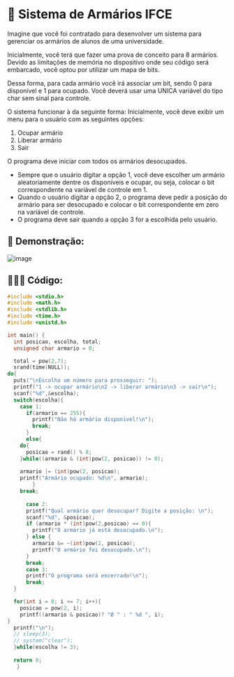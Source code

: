 # 🧮 Sistema de Armários IFCE
Imagine que você foi contratado para desenvolver um sistema para gerenciar os armários de alunos de uma universidade. 

Inicialmente, você terá que fazer uma prova de conceito para 8 armários. Devido as limitações de memória no dispositivo onde seu código será embarcado, você optou por utilizar um mapa de bits. 

Dessa forma, para cada armário você irá associar um bit, sendo 0 para disponível e 1 para ocupado. 
Você deverá usar uma UNICA variável do tipo char sem sinal para controle. 

O sistema funcionar ́a da seguinte forma: Inicialmente, você deve exibir um menu para o usuário com
as seguintes opções:
1. Ocupar armário
2. Liberar armário
3. Sair

O programa deve iniciar com todos os armários desocupados.
- Sempre que o usuário digitar a opção 1, você deve escolher um armário aleatoriamente dentre os disponíveis e ocupar, ou seja, colocar o bit correspondente na variável de controle em 1. 
- Quando o usuário digitar a opção 2, o programa deve pedir a posição do armário para ser desocupado e colocar o bit correspondente em zero na variável de controle. 
- O programa deve sair quando a opção 3 for a escolhida pelo usuário.

## 🔎 Demonstração:

![image](https://user-images.githubusercontent.com/98134696/192402454-2f55fa75-4c66-4527-91ab-1ed17a26f20a.png)

## 👩🏻‍💻 Código:
```c
#include <stdio.h>
#include <math.h>
#include <stdlib.h>
#include <time.h>
#include <unistd.h>

int main() {
  int posicao, escolha, total;
  unsigned char armario = 0;

  total = pow(2,7);
  srand(time(NULL)); 
do{
  puts("\nEscolha um número para prosseguir: ");
  printf("1 -> ocupar armário\n2 -> liberar armário\n3 -> sair\n");
  scanf("%d",&escolha);
  switch(escolha){
    case 1:
      if(armario == 255){
        printf("Não há armário disponivel!\n");
        break;
      }
      else{ 
    do{
      posicao = rand() % 8;
    }while((armario & (int)pow(2, posicao)) != 0);  
    
    armario |= (int)pow(2, posicao);
    printf("Armário ocupado: %d\n", armario);
        }
    break;
    
      case 2:
      printf("Qual armário quer desocupar? Digite a posição: \n");
      scanf("%d", &posicao);
      if (armario * (int)pow(2,posicao) == 0){
        printf("O armário já está desocupado.\n");
      } else {
        armario &= ~(int)pow(2, posicao);
        printf("O armário foi desocupado.\n");
      }
      break;
      case 3:
      printf("O programa será encerrado!\n");
      break;  
  }

  for(int i = 0; i <= 7; i++){
    posicao = pow(2, i);
    printf((armario & posicao)? "Ø " : " %d ", i);
}
  printf("\n");
  // sleep(3);
  // system("clear");
  }while(escolha != 3);
  
  return 0;
   }
```



